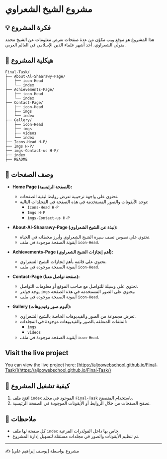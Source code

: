 # مشروع الشيخ الشعراوي

## 💡 فكرة المشروع
هذا المشروع هو موقع ويب مكوّن من عدة صفحات تعرض معلومات عن الشيخ محمد متولي الشعراوي، أحد أشهر علماء الدين الإسلامي في العالم العربي.

## 📁 هيكلية المشروع
```
Final-Task/
├── About-Al-Shaarawy-Page/
│   ├── icon-Head
│   └── index
├── Achievements-Page/
│   ├── icon-Head
│   └── index
├── Contact-Page/
│   ├── icon-Head
│   ├── imgs
│   └── index
├── Gallery/
│   ├── icon-Head
│   ├── imgs
│   ├── videos
│   └── index
├── Icons-Head H-P/
├── Imgs H-P/
├── imgs-Contact-us H-P/
├── index
├── README
```

## 📄 وصف الصفحات
- **Home Page (الصفحة الرئيسية):**
  - تحتوي على واجهة ترحيبية تعرض روابط لبقية الصفحات.
  - توجد الأيقونات والصور المستخدمة في هذه الصفحة في المجلدات التالية:
    - `Icons-Head H-P`
    - `Imgs H-P`
    - `imgs-Contact-us H-P`

- **About-Al-Shaarawy-Page (نبذة عن الشيخ الشعراوي):**
  - تحتوي على نصوص تصف سيرة الشيخ الشعراوي وأبرز محطاته في الحياة.
  - أيقونة الصفحة موجودة في ملف `icon-Head`.

- **Achievements-Page (أهم إنجازات الشيخ الشعراوي):**
  - تحتوي على قائمة بأهم إنجازات الشيخ الشعراوي.
  - أيقونة الصفحة موجودة في ملف `icon-Head`.

- **Contact-Page (صفحة تواصل معنا):**
  - تحتوي على وسيلة للتواصل مع صاحب الموقع أو معلومات التواصل.
  - يوجد فولدر `imgs` يحتوي على الصور المستخدمة في هذه الصفحة.
  - أيقونة الصفحة موجودة في ملف `icon-Head`.

- **Gallery (ألبوم صور وفيديوهات):**
  - تعرض مجموعة من الصور والفيديوهات الخاصة بالشيخ الشعراوي.
  - الملفات المتعلقة بالصور والفيديوهات موجودة في المجلدات:
    - `imgs`
    - `videos`
  - أيقونة الصفحة موجودة في ملف `icon-Head`.

## Visit the live project
You can view the live project here: [https://aljoowebschool.github.io/Final-Task/](https://aljoowebschool.github.io/Final-Task/)

## 🚀 كيفية تشغيل المشروع
1. افتح ملف `index` الموجود في مجلد `Final-Task` باستخدام المتصفح.
2. تصفح الصفحات من خلال الروابط أو الأيقونات الموجودة في الصفحة الرئيسية.

## 📌 ملاحظات
- كل صفحة لها ملف `index` خاص بها داخل الفولدرات الفرعية.
- تم تنظيم الأيقونات والصور في مجلدات مستقلة لتسهيل إدارة المشروع.

---

✍️ مشروع بواسطة [يوسف إبراهيم علي]
